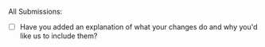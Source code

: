 All Submissions:

* [ ] Have you added an explanation of what your changes do and why you'd like us to include them?